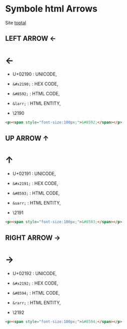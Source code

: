 # Symbole html Arrows

Site [toptal](https://www.toptal.com/designers/htmlarrows/arrows/)

## LEFT ARROW ←

# ←

- U+02190 : UNICODE, 

- `&#x2190;` : HEX CODE, 

- `&#8592;` : HTML CODE, 

- `&larr;` : HTML ENTITY, 

- \2190 

```html
<p><span style="font-size:100px;">&#8592;</span></p>
```

## UP ARROW ↑

# ↑

- U+02191 : UNICODE, 

- `&#x2191;` : HEX CODE, 

- `&#8593;` : HTML CODE, 

- `&uarr;` : HTML ENTITY, 

- \2191 

```html
<p><span style="font-size:100px;">&#8593;</span></p>
```

## RIGHT ARROW →

# →

- U+02192 : UNICODE, 

- `&#x2192;` : HEX CODE, 

- `&#8594;` : HTML CODE, 

- `&rarr;` : HTML ENTITY, 

- \2192 

```html
<p><span style="font-size:100px;">&#8594;</span></p>
```
